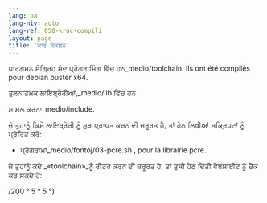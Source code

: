 ```yaml
---
lang: pa
lang-niv: auto
lang-ref: 050-kruc-compili
layout: page
title: 'ਪਾਰ ਸੰਕਲਨ'
---
```



ਪਾਰਗਮਨ ਸੰਗ੍ਰਿਹ ਸੰਦ ਪ੍ਰੋਗਰਾਮਿੰਗ ਵਿੱਚ ਹਨ_medio/toolchain.
Ils ont été compilés pour debian buster x64.



ਤੁਲਨਾਤਮਕ ਲਾਇਬ੍ਰੇਰੀਆਂ,_medio/lib
ਵਿੱਚ ਹਨ


ਸ਼ਾਮਲ ਕਰਨਾ_medio/include.



ਜੇ ਤੁਹਾਨੂੰ ਕਿਸੇ ਲਾਇਬ੍ਰੇਰੀ ਨੂੰ ਮੁੜ ਪ੍ਰਾਪਤ ਕਰਨ ਦੀ ਜ਼ਰੂਰਤ ਹੈ, ਤਾਂ ਹੇਠ ਲਿਖੀਆਂ ਸਕ੍ਰਿਪਟਾਂ ਨੂੰ ਪ੍ਰੇਰਿਤ ਕਰੋ:
* ਪ੍ਰੋਗਰਾਮਾਂ_medio/fontoj/03-pcre.sh , pour la librairie pcre.




ਜੇ ਤੁਹਾਨੂੰ ਕਦੇ _«toolchain»_ਨੂੰ ਰੀਟਰ ਕਰਨ ਦੀ ਜ਼ਰੂਰਤ ਹੈ, ਤਾਂ ਤੁਸੀਂ ਹੇਠ ਦਿੱਤੀ ਵੈਬਸਾਈਟ ਨੂੰ ਚੈੱਕ ਕਰ ਸਕਦੇ ਹੋ:


/200 ° 5 ° 5 °)


